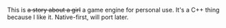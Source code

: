 This is ~~a story about a girl~~ a game engine for personal use.
It's a C++ thing because I like it. Native-first, will port later.
